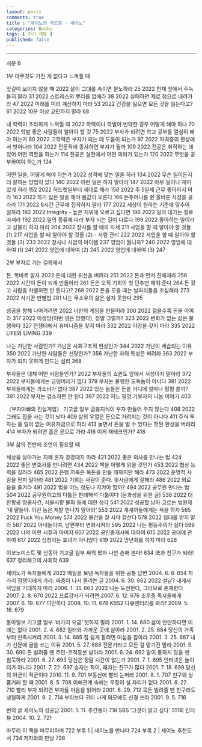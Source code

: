 ```yaml
---
layout: posts
comments: true
title : "세이노의 가르침 - 세이노"
categories: Books
tags: [ 자기 개발 ]
published: false
---
```


---

서문 6

1부 아무것도 가진 게 없다고 느껴질 때

앞길이 보이지 않을 때
2022 삶이 그대를 속이면 분노하라 25
2022 천재 앞에서 주눅 들지 말라 31
2022 스트레스의 뿌리를 없애라 38
2022 실패하면 제로 점으로 내려가라 47
2022 미래를 미리 계산하지 마라 53
2022 건강을 잃으면 모든 것을 잃는다고? 61
2022 10분 이상 고민하지 말라 68

내 학력이 초라하게 느껴질 때
2022 학력이나 학벌이 빈약한 경우 어떻게 해야 하나 70
2022 학벌 좋은 사람들이 알아야 할 것 75
2022 부자가 되려면 학교 공부를 열심히 해야 하는가 80
2022 고학력은 부자가 되는 데 도움이 되는가 97
2022 자격증의 환상에서 벗어나라 104
2022 전문직에 종사하면 부자가 될까 109
2022 전공은 취직하는 데 있어 어떤 역할을 하는가 114
전공은 실전에서 어떤 의미가 있는가 120
2022 무엇을 공부하여야 하는가 124

어떤 일을, 어떻게 해야 하는가
2022 성격에 맞는 일을 하라 134
2022 무슨 일이든지 더 잘하는 방법이 있다 140
2022 이런 일은 하지 말아라 147
2022 아무 일이나 재미있게 하라 152
2022 허드렛일부터 제대로 해라 158
2022 주 5일제 근무 좋아하지 마라 163
2022 하기 싫은 일을 해야 몸값이 오른다 166
돈주머니를 쥔 올바른 사장을 골라라 171
2022 8시간 근무에 집착하지 말라 177
2022 세상이 원하는 기준에 맞추어 일하라 182
2022 Integrity - 높은 지위에 오르고 싶다면 186
2022 일의 대가는 질로 따져라 192
2022 일의 종류에 따라 부자 되는 길이 다르다 199
2022 좋아하는 일이라고 섣불리 하지 마라 204
2022 장사를 할 때의 자세 211
사업을 할 때 알아야 할 것들 (1) 217
사업을 할 때 알아야 할 것들 (2) - 사람 관리 222
2022 사업을 할 때 알아야 할 것들 (3) 233
2022 장사나 사업의 아이템 237
영업이 뭡니까? 240
2022 영업에 대하여 (1) 241
2022 영업에 대하여 (2) 245
2022 영업에 대하여 (3) 247

2부 부자로 가는 길목에서

돈, 똑바로 알자
2022 돈에 대한 위선을 버려라 251
2022 돈과 먼저 친해져라 256
2022 시간이 돈이 되게 만들어라 261
돈은 오직 기회의 첫 단추만 채워 준다 264
돈 갖고 사람을 차별하면 안 된다고? 268
2022 돈을 모을 때는 날파리들을 조심해라 273
2022 사기꾼 판별법 281
나는 무소유의 삶은 살지 못한다 295

성공을 향해 나아가려면
2022 너만의 게임을 만들어라 300
2022 젊을수록 돈을 아껴라 317
2022 이생망(이번 생은 망했다), 정말 그럴까? 323
2022 변화가 없는 삶은 불행하다 327
전쟁터에서 휴머니즘을 찾지 마라 332
2022 야망을 갖지 마라 335
2022 LIFE와 LIVING 339

나는 가난한 사람인가?
가난은 사회구조적 현상인가 344
2022 가난이 세습되는 이유 350
2022 가난한 사람들은 선량한가? 356
가난한 자의 특성은 버려라 363
2022 부자가 되지 못하게 만드는 심리 368

부자들은 대체 어떤 사람들인가?
2022 부자들의 쇼윈도 앞에서 서성이지 말아라 372
2022 부자들에게는 금덩어리가 없다 378
부자는 불행한 도둑놈이 아니다 381
2022 부자들에게는 과소비가 없다 387
2022 있는 놈들은 돈을 어디에 얼마나 펑펑 쓸까? 391
2022 부자는 검소하면 안 된다 397
2022 어느 필명 기부자의 나눔 이야기 403

〈부자아빠의 진실게임〉 기고글 일부
금융지식이 부자 만들어 주지 않는다 408
2022 그래도 집을 사는 것이 낫다 409
삶의 우열은 돈으로 가려지는 것이 아니다 411
주식 투자는 쓸 일이 없는 여유자금으로 하라 413
놀면서 돈을 벌 수 있다는 헛된 환상을 버려라 414
부자가 되려면 좁은 문으로 가라 416
이게 재테크인가? 418

3부 삶의 전반에 조언이 필요할 때

세상을 살아가는 지혜
혼자 끙끙대지 마라 421
2022 좋은 의사를 만나는 법 424
2022 좋은 변호사를 만나려면 434
2022 책을 어떻게 읽을 것인가 453
2022 협상 능력을 길러라 465
2022 은행 저축은 목돈을 만들 때까지만 해라 473
2022 운명적 사랑을 믿지 말아라 481
2022 기회는 사람이 준다. 윗사람에게 잘해라 486
2022 외로움을 즐겨라 491
2022 법을 어느 정도나 지켜야 할까? 494
2022 공무원 만나는 법 504
2022 공무원하고의 다툼은 판례해석 다툼이다 (문과생을 위한 글) 538
2022 대한항공 땅콩사건, 서울시향 불화 등에 대한 생각 541
2022 성공할 남자 고르는 법원제 ‘내 딸들아. 이런 놈은 제발 만나지 말아라’ 553
2022 개새끼들에게는 욕을 하자 565
2022 Fuck You Money 574
2022 물건을 잘 사야 잘산다 578
2022 접대를 받지 말라 587
2022 아내들이여, 남편부터 변화시켜라 595
2022 나는 평등주의가 싫다 599
2022 나의 어린 시절과 아버지 607
2022 공인중개사에 대하여 615
2022 공대에 관하여 617
2022 심청이는 효녀가 아니었다 619
2022 망년회를 하지 마라 628

이코노미스트 및 신동아 기고글 일부
싸워 봤자 나만 손해 본다! 634
法과 친구가 되라! 637
정리해고의 사회학 639

세이노가 독자들에게
2022 메일을 보낸 독자들을 위한 공통 답변 2004. 6. 8. 654
차라리 점쟁이에게 가라: 짜증이 나서 올리는 글 2004. 6. 30. 662
2022 설날? 내게서 덕담을 기대하지 마라 2006. 1. 31. 663
2022 나는 도전한다, 그러므로 존재한다 2007. 2. 8. 670
2022 프로강사가 되려면 2007. 6. 12. 676
조루증 독자들에게 2007. 6. 19. 677
미안하다 2008. 10. 11. 678
KBS2 다큐멘터리를 봐라! 2009. 5. 16. 679

동아일보 기고글 일부
‘바가지 요금’ 탓하지 말라 2001. 1. 14. 680
삶이 만만하다면 미래는 없다 2001. 2. 4. 682
일터와 가까운 곳에 살아라 2001. 2. 25. 684
당신의 가족부터 만족시켜라 2001. 3. 14. 685
집 쉽게 팔려면 여심을 잡아라 2001. 3. 25. 687
내가 신문에 글을 쓰는 이유 2001. 5. 27. 688
전문가라고 모든 걸 맡기진 말라 2001. 5. 30. 690
돈 빌려줄 땐 주민-호적등본 받아라 2001. 6. 24. 692
말이 통하지 않을 땐 침묵하라 2001. 6. 27. 693
당신은 정말 시간이 없는가 2001. 7. 1. 695
인터넷은 놀이터가 아니다 2001. 7. 22. 697
승자는 적이, 패자는 친구가 많다 2001. 7. 18. 699
당신의 아군이 적군이다 2010. 11. 9. 701
부동산에 빨리 눈떠라 2001. 8. 1. 707
친구와 상품거래 할 때 2001. 8. 5. 708
이해관계 속에는 우정이 설 자리가 없다 2001. 8. 22. 710
빨리 부자 되려면 부자들 마음을 읽어라 2001. 8. 29. 712
목돈 빌려줄 땐 친구라도 냉철하게 2001. 9. 2. 714
부티보다 귀티 나게 외모에도 신경 쓰라 2001. 9. 5. 716

번외 글
세이노의 성공담 2001. 1. 11. 주간동아 718
SBS ‘그것이 알고 싶다’ 311회 인터뷰 2004. 10. 2. 721

마무리
이 책을 마무리하며 722
부록 1 | 세이노를 만나다 724
부록 2 | 세이노 추천도서 734
저자와의 만남 736
